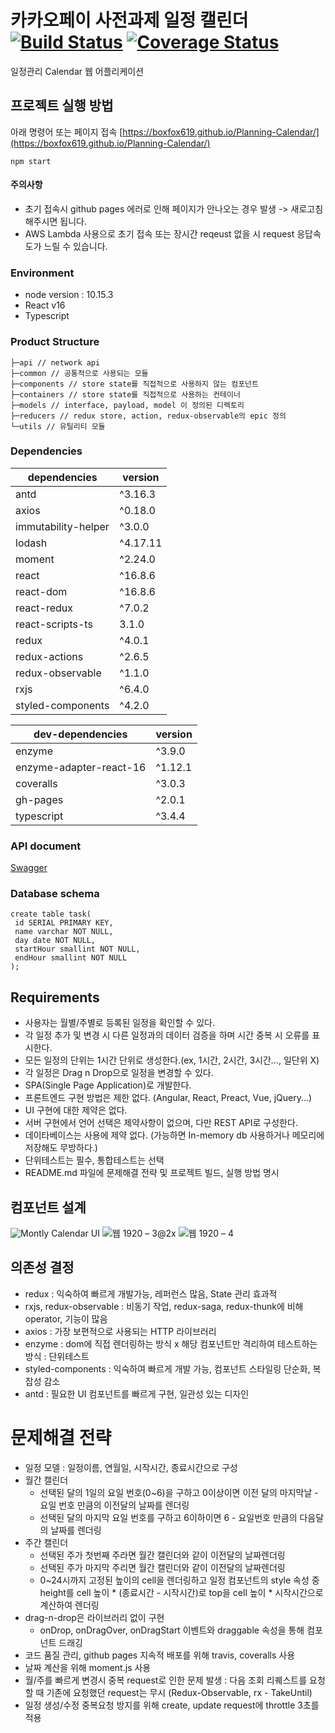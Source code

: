 # 카카오페이 사전과제 일정 캘린더 [![Build Status](https://travis-ci.com/boxfox619/Planning-Calendar.svg?branch=master)](https://travis-ci.com/boxfox619/Planning-Calendar) [![Coverage Status](https://coveralls.io/repos/github/boxfox619/Planning-Calendar/badge.svg?branch=master)](https://coveralls.io/github/boxfox619/Planning-Calendar?branch=master)
일정관리 Calendar 웹 어플리케이션

## 프로젝트 실행 방법
아래 명령어 또는 페이지 접속 [https://boxfox619.github.io/Planning-Calendar/](https://boxfox619.github.io/Planning-Calendar/)
```
npm start
```
#### 주의사항
- 초기 접속시 github pages 에러로 인해 페이지가 안나오는 경우 발생 -> 새로고침 해주시면 됩니다.
- AWS Lambda 사용으로 초기 접속 또는 장시간 reqeust 없을 시 request 응답속도가 느릴 수 있습니다.

### Environment
- node version : 10.15.3
- React v16
- Typescript

### Product Structure
```
├─api // network api
├─common // 공통적으로 사용되는 모듈
├─components // store state를 직접적으로 사용하지 않는 컴포넌트
├─containers // store state를 직접적으로 사용하는 컨테이너
├─models // interface, payload, model 이 정의된 디렉토리
├─reducers // redux store, action, redux-observable의 epic 정의
└─utils // 유틸리티 모듈
```
### Dependencies
| dependencies | version |
| ------ | ------ |
| antd | ^3.16.3 |
| axios | ^0.18.0 |
| immutability-helper | ^3.0.0 |
| lodash | ^4.17.11 |
| moment | ^2.24.0 |
| react | ^16.8.6 |
| react-dom | ^16.8.6 |
| react-redux | ^7.0.2 |
| react-scripts-ts | 3.1.0 |
| redux | ^4.0.1 |
| redux-actions | ^2.6.5 |
| redux-observable | ^1.1.0 |
| rxjs | ^6.4.0 |
| styled-components | ^4.2.0 |

| dev-dependencies | version |
| ------ | ------ |
| enzyme | ^3.9.0 |
| enzyme-adapter-react-16 | ^1.12.1 |
| coveralls | ^3.0.3 |
| gh-pages | ^2.0.1 |
| typescript | ^3.4.4 |

### API document
[Swagger](https://app.swaggerhub.com/apis-docs/boxfox619/Planning-Calendar/1.0.0)

### Database schema
```
create table task(
 id SERIAL PRIMARY KEY,
 name varchar NOT NULL,
 day date NOT NULL,
 startHour smallint NOT NULL,
 endHour smallint NOT NULL
);
```

## Requirements
- 사용자는 월별/주별로 등록된 일정을 확인할 수 있다.
- 각 일정 추가 및 변경 시 다른 일정과의 데이터 검증을 하며 시간 중복 시 오류를 표시한다.
- 모든 일정의 단위는 1시간 단위로 생성한다.(ex, 1시간, 2시간, 3시간..., 일단위 X)
- 각 일정은 Drag n Drop으로 일정을 변경할 수 있다.
- SPA(Single Page Application)로 개발한다.
- 프론트엔드 구현 방법은 제한 없다. (Angular, React, Preact, Vue, jQuery...)
- UI 구현에 대한 제약은 없다.
- 서버 구현에서 언어 선택은 제약사항이 없으며, 다만 REST API로 구성한다.
- 데이타베이스는 사용에 제약 없다. (가능하면 In-memory db 사용하거나 메모리에 저장해도
무방하다.)
- 단위테스트는 필수, 통합테스트는 선택
- README.md 파일에 문제해결 전략 및 프로젝트 빌드, 실행 방법 명시

## 컴포넌트 설계
![Montly Calendar UI](https://user-images.githubusercontent.com/14067209/56738166-01dd7200-67a7-11e9-86f2-6a6b24c7d0cd.png)
![웹 1920 – 3@2x](https://user-images.githubusercontent.com/14067209/56738134-f2f6bf80-67a6-11e9-885d-ac3b3a51efe2.png)
![웹 1920 – 4](https://user-images.githubusercontent.com/14067209/56738135-f38f5600-67a6-11e9-8431-1934ea772786.png)

## 의존성 결정 
- redux : 익숙하여 빠르게 개발가능, 레퍼런스 많음, State 관리 효과적
- rxjs, redux-observable : 비동기 작업, redux-saga, redux-thunk에 비해 operator, 기능이 많음
- axios : 가장 보편적으로 사용되는 HTTP 라이브러리
- enzyme : dom에 직접 렌더링하는 방식 x 해당 컴포넌트만 격리하여 테스트하는 방식 : 단위테스트
- styled-components : 익숙하여 빠르게 개발 가능, 컴포넌트 스타일링 단순화, 복잡성 감소
- antd : 필요한 UI 컴포넌트를 빠르게 구현, 일관성 있는 디자인

# 문제해결 전략
 - 일정 모델 : 일정이름, 연월일, 시작시간, 종료시간으로 구성
 - 월간 캘린더
    - 선택된 달의 1일의 요일 번호(0~6)을 구하고 0이상이면 이전 달의 마지막날 - 요일 번호 만큼의 이전달의 날짜를 렌더링
    - 선택된 달의 마지막 요일 번호를 구하고 6이하이면 6 - 요일번호 만큼의 다음달의 날짜를 렌더링
 - 주간 캘린더
    - 선택된 주가 첫번째 주라면 월간 캘린더와 같이 이전달의 날짜렌더링
    - 선택된 주가 마지막 주리면 월간 캘린더와 같이 이전달의 날짜렌더링
    - 0~24시까지 고정된 높이의 cell을 렌더링하고 일정 컴포넌트의 style 속성 중 height를 cell 높이 * (종료시간 - 시작시간)로 top을 cell 높이 * 시작시간으로 계산하여 렌더링
 - drag-n-drop은 라이브러리 없이 구현
    - onDrop, onDragOver, onDragStart 이벤트와 draggable 속성을 통해 컴포넌트 드래깅
 - 코드 품질 관리, github pages 지속적 배포를 위해 travis, coveralls 사용
 - 날짜 계산을 위해 moment.js 사용
 - 월/주를 빠르게 변경시 중복 request로 인한 문제 발생 : 다음 조회 리퀘스트를 요청할 때 기존에 요청했던 request는 무시 (Redux-Observable, rx - TakeUntil)
 - 일정 생성/수정 중복요청 방지를 위해 create, update request에 throttle 3초를 적용
